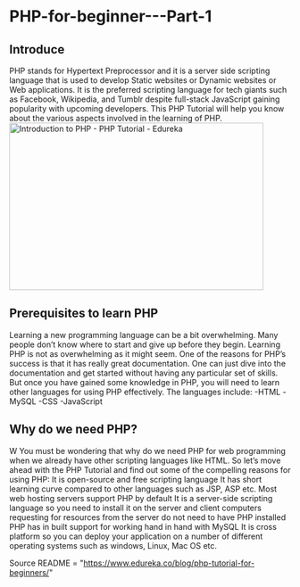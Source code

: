 # PHP-for-beginner---Part-1
<h2>Introduce</h2>
PHP stands for Hypertext Preprocessor and it is a server side scripting language that is used to develop Static websites or Dynamic websites or Web applications. It is the preferred scripting language for tech giants such as Facebook, Wikipedia, and Tumblr despite full-stack JavaScript gaining popularity with upcoming developers. This PHP Tutorial will help you know about the various aspects involved in the learning of PHP.
<img class="aligncenter wp-image-74317 size-large" src="/blog/wp-content/uploads/2018/12/brochure-flyer-paper-poster-logo-trademark-text-building-office-buildi-455x300.jpg" alt="Introduction to PHP - PHP Tutorial - Edureka" width="455" height="300" srcset="https://d1jnx9ba8s6j9r.cloudfront.net/blog/wp-content/uploads/2018/12/brochure-flyer-paper-poster-logo-trademark-text-building-office-buildi-455x300.jpg 455w, https://d1jnx9ba8s6j9r.cloudfront.net/blog/wp-content/uploads/2018/12/brochure-flyer-paper-poster-logo-trademark-text-building-office-buildi-150x99.jpg 150w, https://d1jnx9ba8s6j9r.cloudfront.net/blog/wp-content/uploads/2018/12/brochure-flyer-paper-poster-logo-trademark-text-building-office-buildi-300x198.jpg 300w, https://d1jnx9ba8s6j9r.cloudfront.net/blog/wp-content/uploads/2018/12/brochure-flyer-paper-poster-logo-trademark-text-building-office-buildi-768x506.jpg 768w, https://d1jnx9ba8s6j9r.cloudfront.net/blog/wp-content/uploads/2018/12/brochure-flyer-paper-poster-logo-trademark-text-building-office-buildi-273x180.jpg 273w, https://d1jnx9ba8s6j9r.cloudfront.net/blog/wp-content/uploads/2018/12/brochure-flyer-paper-poster-logo-trademark-text-building-office-buildi.jpg 1000w" sizes="(max-width: 455px) 100vw, 455px">
<h2>Prerequisites to learn PHP</h2>
Learning a new programming language can be a bit overwhelming. Many people don’t know where to start and give up before they begin. Learning PHP is not as overwhelming as it might seem. One of the reasons for PHP’s success is that it has really great documentation. One can just dive into the documentation and get started without having any particular set of skills.
But once you have gained some knowledge in PHP, you will need to learn other languages for using PHP effectively. The languages include:
-HTML
-MySQL
-CSS
-JavaScript
<h2>Why do we need PHP?</h2>W
You must be wondering that why do we need PHP for web programming when we already have other scripting languages like HTML.
So let’s move ahead with the PHP Tutorial and find out some of the compelling reasons for using PHP:
It is open-source and free scripting language
It has short learning curve compared to other languages such as JSP, ASP etc.
Most web hosting servers support PHP by default
It is a server-side scripting language so you need to install it on the server and client computers requesting for resources from the server do not need to have PHP installed
PHP has in built support for working hand in hand with MySQL
It is cross platform so you can deploy your application on a number of different operating systems such as windows, Linux, Mac OS etc.

Source README = "https://www.edureka.co/blog/php-tutorial-for-beginners/"
